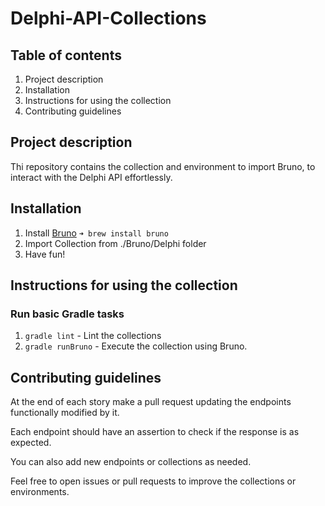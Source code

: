 # Delphi-API-Collections
## Table of contents
1. Project description
2. Installation
3. Instructions for using the collection
4. Contributing guidelines

## Project description
Thi repository contains the collection and environment to import Bruno, to interact with the Delphi API effortlessly.

## Installation
1. Install [Bruno](https://docs.usebruno.com/) `➜ brew install bruno`
2. Import Collection from ./Bruno/Delphi folder
3. Have fun!

## Instructions for using the collection
### Run basic Gradle tasks
1. ```gradle lint``` - Lint the collections
2. ```gradle runBruno``` - Execute the collection using Bruno.

## Contributing guidelines
At the end of each story make a pull request updating the endpoints functionally modified by it.

Each endpoint should have an assertion to check if the response is as expected.

You can also add new endpoints or collections as needed.

Feel free to open issues or pull requests to improve the collections or environments.